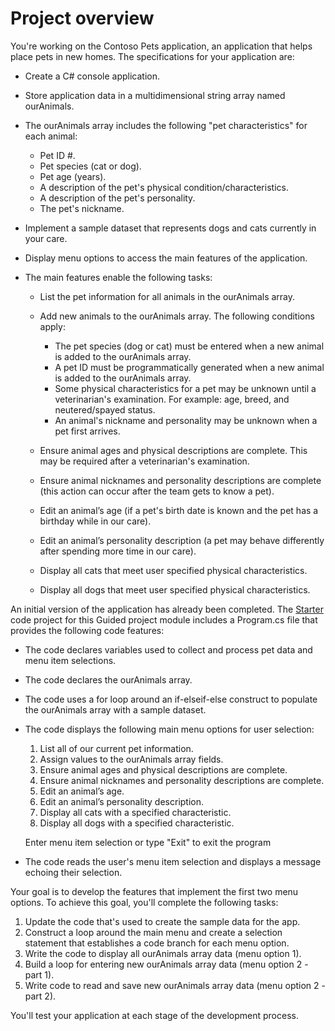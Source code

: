 # Project overview

You're working on the Contoso Pets application, an application that helps place pets in new homes. The specifications for your application are:

- Create a C# console application.

- Store application data in a multidimensional string array named ourAnimals.

- The ourAnimals array includes the following "pet characteristics" for each animal:

  - Pet ID #.
  - Pet species (cat or dog).
  - Pet age (years).
  - A description of the pet's physical condition/characteristics.
  - A description of the pet's personality.
  - The pet's nickname.

- Implement a sample dataset that represents dogs and cats currently in your care.

- Display menu options to access the main features of the application.

- The main features enable the following tasks:

  - List the pet information for all animals in the ourAnimals array.

  - Add new animals to the ourAnimals array. The following conditions apply:

    - The pet species (dog or cat) must be entered when a new animal is added to the ourAnimals array.
    - A pet ID must be programmatically generated when a new animal is added to the ourAnimals array.
    - Some physical characteristics for a pet may be unknown until a veterinarian's examination. For example: age, breed, and neutered/spayed status.
    - An animal's nickname and personality may be unknown when a pet first arrives.

  - Ensure animal ages and physical descriptions are complete. This may be required after a veterinarian's examination.

  - Ensure animal nicknames and personality descriptions are complete (this action can occur after the team gets to know a pet).

  - Edit an animal’s age (if a pet's birth date is known and the pet has a birthday while in our care).

  - Edit an animal’s personality description (a pet may behave differently after spending more time in our care).

  - Display all cats that meet user specified physical characteristics.

  - Display all dogs that meet user specified physical characteristics.

An initial version of the application has already been completed. The [Starter](./GuidedProject/Starter/Program.cs) code project for this Guided project module includes a Program.cs file that provides the following code features:

- The code declares variables used to collect and process pet data and menu item selections.

- The code declares the ourAnimals array.

- The code uses a for loop around an if-elseif-else construct to populate the ourAnimals array with a sample dataset.

- The code displays the following main menu options for user selection:

  1. List all of our current pet information.
  2. Assign values to the ourAnimals array fields.
  3. Ensure animal ages and physical descriptions are complete.
  4. Ensure animal nicknames and personality descriptions are complete.
  5. Edit an animal’s age.
  6. Edit an animal’s personality description.
  7. Display all cats with a specified characteristic.
  8. Display all dogs with a specified characteristic.

  Enter menu item selection or type "Exit" to exit the program

- The code reads the user's menu item selection and displays a message echoing their selection.

Your goal is to develop the features that implement the first two menu options. To achieve this goal, you'll complete the following tasks:

  1. Update the code that's used to create the sample data for the app.
  2. Construct a loop around the main menu and create a selection statement that establishes a code branch for each menu option.
  3. Write the code to display all ourAnimals array data (menu option 1).
  4. Build a loop for entering new ourAnimals array data (menu option 2 - part 1).
  5. Write code to read and save new ourAnimals array data (menu option 2 - part 2).

You'll test your application at each stage of the development process.
